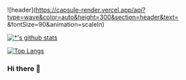 ![header](https://capsule-render.vercel.app/api?type=wave&color=auto&height=300&section=header&text= &fontSize=90&animation=scaleIn)


[![*'s github stats](https://github-readme-stats.vercel.app/api?username=stealth9195)](https://github.com/stealth9195)


[![Top Langs](https://github-readme-stats.vercel.app/api/top-langs/?username=stealth9195)](https://github.com/stealth9195/github-readme-stats)






### Hi there 👋



